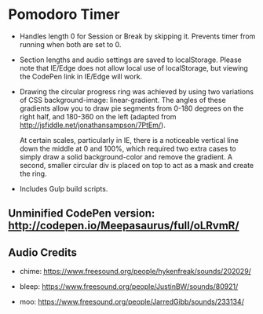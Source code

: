 Pomodoro Timer
==============

- Handles length 0 for Session or Break by skipping it. Prevents timer from running when both are set to 0.

- Section lengths and audio settings are saved to localStorage. Please note that IE/Edge does not allow local use of localStorage, but viewing the CodePen link in IE/Edge will work.

- Drawing the circular progress ring was achieved by using two variations of CSS background-image: linear-gradient. The angles of these gradients allow you to draw pie segments from 0-180 degrees on the right half, and 180-360 on the left (adapted from http://jsfiddle.net/jonathansampson/7PtEm/). 

   At certain scales, particularly in IE, there is a noticeable vertical line down the middle at 0 and 100%, which required two extra cases to simply draw a solid background-color and remove the gradient. A second, smaller circular div is placed on top to act as a mask and create the ring.

- Includes Gulp build scripts.

Unminified CodePen version: http://codepen.io/Meepasaurus/full/oLRvmR/
----------------------------------------------------------------------

Audio Credits
-------------

- chime: https://www.freesound.org/people/hykenfreak/sounds/202029/

- bleep: https://www.freesound.org/people/JustinBW/sounds/80921/

- moo: https://www.freesound.org/people/JarredGibb/sounds/233134/
